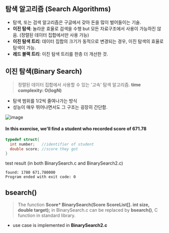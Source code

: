 ## 탐색 알고리즘 (Search Algorithms)

* 탐색, 또는 검색 알고리즘은 구글에서 갖아 돈을 많이 벌어들이는 기술.
* **이진 탐색**: 놀라운 효율로 검색을 수행 but 모든 자료구조에서 사용이 가능하진 않음. (정렬된 데이터 집합에서만 사용 가능)
* **이진 탐색 트리**: 데이터 집합의 크기가 동적으로 변경되는 경우, 이진 탐색의 효율로 탐색이 가능.
* **레드 블랙 트리**: 이진 탐색 트리를 한층 더 개선한 것.

## 이진 탐색(Binary Search)
> 정렬된 데이터 집합에서 사용할 수 있는 '고속' 탐색 알고리즘. **time complexity: O(logN)**

* 탐색 범위를 1/2씩 줄여나가는 방식
* 성능이 매우 뛰어나면서도 그 구조는 굉장히 간단함.

![image](https://user-images.githubusercontent.com/22133824/145482790-5ff451cd-b5c9-4200-8dab-d2aaf6bd1737.png)

#### In this exercise, we'll find a student who recorded score of 671.78
```C
typedef struct{
  int number;   //identifier of student
  double score; //score they got
}
```
test result (in both BinarySearch.c and BinarySearch2.c)
```
found: 1780 671.780000 
Program ended with exit code: 0
```
## bsearch()
> The function <b>Score* BinarySearch(Score ScoreList[]. int size, double target);</b> in BinarySearch.c can be replaced by **bsearch()**, C function in standard library.

* use case is implemented in <b>BinarySearch2.c</b>
